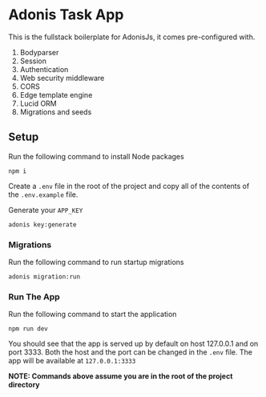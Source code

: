 # Adonis Task App

This is the fullstack boilerplate for AdonisJs, it comes pre-configured with.

1. Bodyparser
2. Session
3. Authentication
4. Web security middleware
5. CORS
6. Edge template engine
7. Lucid ORM
8. Migrations and seeds

## Setup

Run the following command to install Node packages
```
npm i
```

Create a `.env` file in the root of the project and copy all of the contents of the `.env.example` file.

Generate your `APP_KEY`
```
adonis key:generate
```

### Migrations

Run the following command to run startup migrations
```
adonis migration:run
```

### Run The App

Run the following command to start the application
```
npm run dev
```

You should see that the app is served up by default on host 127.0.0.1 and on port 3333. 
Both the host and the port can be changed in the `.env` file. 
The app will be available at `127.0.0.1:3333`

**NOTE: Commands above assume you are in the root of the project directory**
